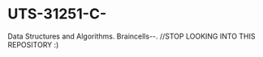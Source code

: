 # UTS-31251-C-
Data Structures and Algorithms. Braincells--.
//STOP LOOKING INTO THIS REPOSITORY :)
